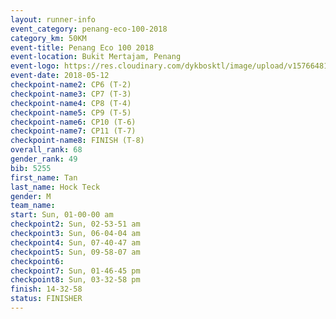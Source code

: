 ```yaml
--- 
layout: runner-info 
event_category: penang-eco-100-2018 
category_km: 50KM 
event-title: Penang Eco 100 2018 
event-location: Bukit Mertajam, Penang 
event-logo: https://res.cloudinary.com/dykbosktl/image/upload/v1576648106/Logo/Logo_lovxhg.jpg 
event-date: 2018-05-12 
checkpoint-name2: CP6 (T-2) 
checkpoint-name3: CP7 (T-3) 
checkpoint-name4: CP8 (T-4) 
checkpoint-name5: CP9 (T-5) 
checkpoint-name6: CP10 (T-6) 
checkpoint-name7: CP11 (T-7) 
checkpoint-name8: FINISH (T-8) 
overall_rank: 68
gender_rank: 49
bib: 5255
first_name: Tan
last_name: Hock Teck
gender: M
team_name: 
start: Sun, 01-00-00 am
checkpoint2: Sun, 02-53-51 am
checkpoint3: Sun, 06-04-04 am
checkpoint4: Sun, 07-40-47 am
checkpoint5: Sun, 09-58-07 am
checkpoint6: 
checkpoint7: Sun, 01-46-45 pm
checkpoint8: Sun, 03-32-58 pm
finish: 14-32-58
status: FINISHER
--- 
```

